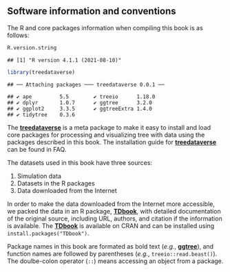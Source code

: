## Software information and conventions

The R and core packages information when compiling this book is as
follows:

``` r
R.version.string
```

    ## [1] "R version 4.1.1 (2021-08-10)"

``` r
library(treedataverse)
```

    ## ── Attaching packages ─── treedataverse 0.0.1 ──

    ## ✔ ape         5.5        ✔ treeio      1.18.0
    ## ✔ dplyr       1.0.7      ✔ ggtree      3.2.0 
    ## ✔ ggplot2     3.3.5      ✔ ggtreeExtra 1.4.0 
    ## ✔ tidytree    0.3.6

The [**treedataverse**](https://github.com/YuLab-SMU/treedataverse) is a
meta package to make it easy to install and load core packages for
processing and visualizing tree with data using the packages described
in this book. The installation guide for
[**treedataverse**](https://github.com/YuLab-SMU/treedataverse) can be
found in FAQ.

The datasets used in this book have three sources:

1.  Simulation data
2.  Datasets in the R packages
3.  Data downloaded from the Internet

In order to make the data downloaded from the Internet more accessible,
we packed the data in an R package,
[**TDbook**](https://CRAN.R-project.org/package=TDbook), with detailed
documentation of the original source, including URL, authors, and
citation if the information is available. The
[**TDbook**](https://CRAN.R-project.org/package=TDbook) is available on
CRAN and can be installed using `install.packages("TDbook")`.

Package names in this book are formated as bold text (*e.g.*,
[**ggtree**](http://bioconductor.org/packages/ggtree)), and function
names are followed by parentheses (*e.g.*, `treeio::read.beast()`). The
doulbe-colon operator (`::`) means accessing an object from a package.
